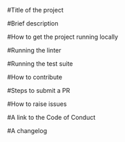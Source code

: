 #Title of the project

#Brief description

#How to get the project running locally

#Running the linter

#Running the test suite

#How to contribute

#Steps to submit a PR

#How to raise issues

#A link to the Code of Conduct

#A changelog